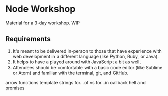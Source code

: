 # Node Workshop

Material for a 3-day workshop. WIP

## Requirements

1. It's meant to be delivered in-person to those that have experience with web development in a different language (like Python, Ruby, or Java).
1. It helps to have a played around with JavaScript a bit as well.
1. Attendees should be comfortable with a basic code editor (like Sublime or Atom) and familiar with the terminal, git, and GitHub.


arrow functions
template strings
for...of vs for...in
callback hell and promises
